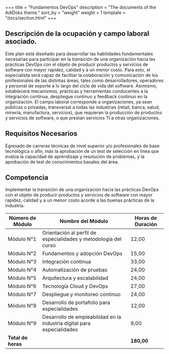 +++
title = "Fundamentos DevOps"
description = "The documents of the AdiDoks theme."
sort_by = "weight"
weight = 1
template = "docs/section.html"
+++

## Descripción de la ocupación y campo laboral asociado.
Este plan está diseñado para desarrollar las habilidades fundamentales necesarias para participar en la transición de una organización hacia las prácticas DevOps con el objeto de producir productos y servicios de software con mayor rapidez, calidad y a un menor costo. Para esto, el especialista será capaz de facilitar la colaboración y comunicación de los profesionales de las distintas áreas, tales como desarrolladores, operadores y personal de soporte a lo largo del ciclo de vida del software. Asimismo, establecerá mecanismos, prácticas y herramientas conducentes a la integración continua, despliegue continuo y feedback continuo en la organización. El campo laboral corresponde a organizaciones, ya sean públicas o privadas, transversal a todas las industrias (retail, banca, salud, minería, manufactura, servicios), que requieran la producción de productos y servicios de software, o que prestan servicios TI a otras organizaciones.

## Requisitos Necesarios
Egresado de carreras técnicas de nivel superior y/o profesionales de base tecnológica o afín, más la aprobación de un test de selección en línea que evalúa la capacidad de aprendizaje y resolución de problemas, y la aprobación de test de conocimientos basales del área.

## Competencia
Implementar la transición de una organización hacia las prácticas DevOps con el objeto de producir productos y servicios de software con mayor rapidez, calidad y a un menor costo acorde a las buenas prácticas de la industria.

| Número de Módulo | Nombre del Módulo                                        | Horas de Duración |
|------------------|----------------------------------------------------------|-------------------|
| Módulo N°1       | Orientación al perfil de especialidades y metodología del curso | 12,00       |
| Módulo N°2       | Fundamentos y adopción DevOps                             | 15,00             |
| Módulo N°3       | Integración continua                                      | 33,00             |
| Módulo N°4       | Automatización de pruebas                                 | 24,00             |
| Módulo N°5       | Arquitectura y escalabilidad                              | 24,00             |
| Módulo N°6       | Tecnología Cloud y DevOps                                 | 27,00             |
| Módulo N°7       | Despliegue y monitoreo continuo                           | 24,00             |
| Módulo N°8       | Desarrollo de portafolio para especialidades              | 12,00             |
| Módulo N°9       | Desarrollo de empleabilidad en la industria digital para especialidades | 9,00              |
| **Total de horas** |                                                          | **180,00**        |
